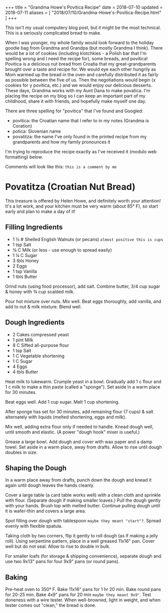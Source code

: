 +++
title = "Grandma Howe's Povitica Recipe"
date = 2018-07-10
updated = 2018-07-11
aliases = [ "2018/07/10/Grandma-Howe's-Povitica-Recipe.html" ]
+++

This isn't my usual computery blog post, but it might be the most technical.
This is a seriously complicated bread to make.

When I was younger, my whole family would look forward to the holiday goodie
bag from Grandma and Grandpa (but mostly Grandma I think). There would be a lot
of cookies (including klotchkies - a Polish bar that I'm spelling wrong and I
need the recipe for), some breads, and povitica! Povitica is a delicious nut
bread from Croatia that my great-grandparents brought over a taste and recipe
for. We would eye each other hungrily as Mom warmed up the bread in the oven
and carefully distributed it as fairly as possible between the five of us. Then
the negotiations would begin (x cookies for y povitica, etc.) and we would
enjoy our delicious desserts. These days, Grandma works with my Aunt Dana to make povatica. I'm
placing the recipe on my blog so I can keep an important part of my childhood,
share it with friends, and hopefully make myself one day.

There are three spelling for "povitica" that I've found and Googled:

- povitica: the Croatian name that I refer to in my notes (Grandma is Coration)
- potica: Slovenian name
- povatitza: the name I've only found in the printed recipe from my grandparents and how my family pronounces it

I'm trying to reproduce the recipe exactly as I've received it (modulo web formatting) below.

Comments will look like this: `this is a comment by me`

# Povatitza (Croatian Nut Bread)

This treasure is offered by Helen Howe, and definitely worth your attention! It's a lot work, and your kitchen must be very warm (about 85° F), so start early and plan to make a day of it!

## Filling Ingredients

- 1 ½ # Shelled English Walnuts (or pecans) `almost positive this is cups`
- 1 tsp Salt
- ¾ C Milk (or less - use enough to spread easily)
- 1 ¼ C Sugar
- 3 tbls Honey
- 2 Eggs
- 1 tsp Vanilla
- 1 tbls Butter

Grind nuts (using food processor), add salt. Combine butter, 3/4 cup sugar & honey with ¾ cup scalded milk.

Pour hot mixture over nuts. Mix well. Beat eggs thoroughly, add vanilla, and add to nut & milk mixture. Blend well.

## Dough Ingredients

- 2 Cakes compressed yeast
- 1 pint Milk
- 8 C Sifted all-purpose flour
- 1 tsp Salt
- 1 C Vegetable shortening
- 1 C Sugar
- 4 Eggs
- 4 tbls Butter

Heat milk to lukewarm. Crumple yeast in a bowl.
Gradually add 1 c flour and 1 c milk to make a thin paste (called a "sponge"). Set aside in a warm place for 30 minutes.

Beat eggs well. Add 1 cup sugar. Melt 1 cup shortening.

After sponge has set for 30 minutes, add remaining flour (7 cups) & salt alternately with liquids (melted shortening, eggs and milk).

Mix well, adding extra flour only if needed to handle. Knead dough well, until smooth and elastic. (A power "dough hook" mixer is useful.)

Grease a large bowl. Add dough and cover with wax paper and a damp towel. Set aside in a warm place, away from drafts. Allow to rise until dough doubles in size.

## Shaping the Dough

In a warm place away from drafts, punch down the dough and knead it again until dough leaves the hands cleanly.

Cover a large table (a card table works well) with a clean cloth and sprinkle with flour. (Separate dough if making smaller loaves.) Pull the dough gently with your hands. Brush top with melted butter. Continue pulling dough until it is wafer-thin and covers a large area.

Spot filling over dough with tablespoon `maybe they meant "start"?`. Spread evenly with flexible spatula.

Taking cloth by two corners, flip it gently to roll dough (as if making a jelly roll). Using serpentine pattern, place in a well greased 11x16" pan. Cover well but do not seal. Allow to rise to double in bulk.

For smaller loafs (for storage & shipping convenience), separate dough and use two 9x13" pans for four 9x9" pans (or round pans).

## Baking

Pre-heat oven to 350° F. Bake 11x16" pans for 1 hr 20 min. Bake round pans for 20-25 min. Bake 4x9" pans for 20 min `maybe they meant 9x9"`. Test doneness with a wire tester. When well-browned, light in weight, and when tester comes out "clean," the bread is done.
